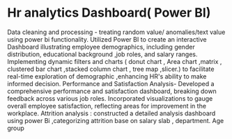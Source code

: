 # Hr analytics Dashboard( Power BI)
Data cleaning and processing - treating random value/ anomalies/text value using power bi functionality.
Utilized Power BI to create an interactive Dashboard illustrating employee demographics, including gender distribution, educational background ,job roles, and salary ranges.
Implementing dynamic filters and charts ( donut chart , Area chart ,matrix , clustered bar chart ,stacked column chart , tree map ,slicer.) to facilitate real-time exploration of demographic ,enhancing HR's ability to make informed decision.
Performance and Satisfaction Analysis- Developed a comprehensive performance and satisfaction dashboard, breaking down feedback across various job roles. Incorporated visualizations to gauge overall employee satisfaction, reflecting areas for improvement in the workplace.
Attrition analysis : constructed a detailed analysis dashboard using power Bi ,categorizing attrition base on salary slab , department. Age group
